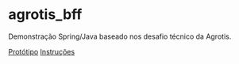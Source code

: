 # agrotis_bff
Demonstração Spring/Java baseado nos desafio técnico da Agrotis.

[Protótipo](https://www.figma.com/proto/PXi5PcZWks8Z7veqA8WU30/Agrotis-Teste-(Front-end)?node-id=1%3A760&starting-point-node-id=1%3A760)
[Instruções](file:///AgrotisTesteBackEnd.pdf)